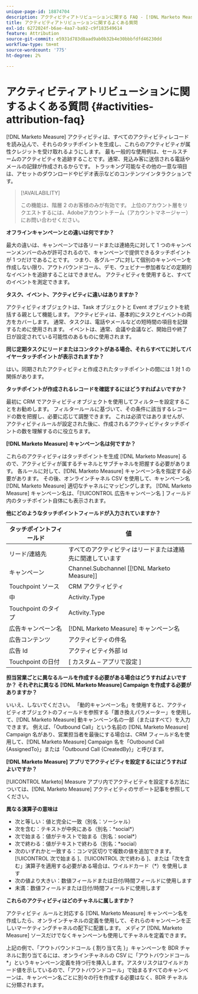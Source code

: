 ```yaml
---
unique-page-id: 18874704
description: アクティビティアトリビューションに関する FAQ - [!DNL Marketo Measure]
title: アクティビティアトリビューションに関するよくある質問
exl-id: 6272024f-b6ae-4aa7-ba92-c9f183549614
feature: Attribution
source-git-commit: e5931d783d8aad9ab0b32b4e30bbbfdfd46230dd
workflow-type: tm+mt
source-wordcount: '775'
ht-degree: 2%

---
```


# アクティビティアトリビューションに関するよくある質問 {#activities-attribution-faq}

[!DNL Marketo Measure] アクティビティは、すべてのアクティビティレコードを読み込んで、それらのタッチポイントを生成し、これらのアクティビティが属性クレジットを受け取れるようにします。 最も一般的な使用例は、セールスチームのアクティビティを追跡することです。通常、見込み客に送信される電話やメールの記録が作成されるからです。 トラッキング可能なその他の一意な項目は、アセットのダウンロードやビデオ表示などのコンテンツインタラクションです。

>[!AVAILABILITY]
>
>この機能は、階層 2 のお客様のみが有効です。 上位のアカウント層をリクエストするには、Adobeアカウントチーム（アカウントマネージャー）にお問い合わせください。

**オフラインキャンペーンとの違いは何ですか？**

最大の違いは、キャンペーンでは各リードまたは連絡先に対して 1 つのキャンペーンメンバーのみが許可されるので、キャンペーンで提供できるタッチポイントが 1 つだけであることです。 つまり、各グループに対して個別のキャンペーンを作成しない限り、アウトバウンドコール、デモ、ウェビナー参加者などの定期的なイベントを追跡することはできません。 アクティビティを使用すると、すべてのイベントを測定できます。

**タスク、イベント、アクティビティに違いはありますか？**

アクティビティオブジェクトは、Task オブジェクトと Event オブジェクトを統括する親として機能します。 アクティビティは、基本的にタスクとイベントの両方をカバーします。 通常、タスクは、電話やメールなどの短時間の項目を記録するために使用されます。 イベントは、通常、会議や会議など、開始日や終了日が設定されている可能性のあるものに使用されます。

**同じ定期タスクにリードまたはコンタクトがある場合、それらすべてに対してバイヤータッチポイントが表示されますか？**

はい。同期されたアクティビティと作成されたタッチポイントの間には 1 対 1 の関係があります。

**タッチポイントが作成されるレコードを確認するにはどうすればよいですか？**

最初に CRM でアクティビティオブジェクトを使用してフィルターを設定することをお勧めします。 フィルタールールに基づいて、その条件に該当するレコードの数を把握し、必要に応じて調整できます。 これは必須ではありませんが、アクティビティルールが設定された後に、作成されるアクティビティタッチポイントの数を理解するのに役立ちます。

**[!DNL Marketo Measure] キャンペーン名は何ですか？**

これらのアクティビティはタッチポイントを生成 [!DNL Marketo Measure] るので、アクティビティが属するチャネルとサブチャネルを把握する必要があります。 各ルールに対して、[!DNL Marketo Measure] キャンペーン名を指定する必要があります。 その後、オンラインチャネル CSV を使用して、キャンペーン名 [!DNL Marketo Measure] 適切なチャネルにマッピングします。 [!DNL Marketo Measure] キャンペーン名は、「[!UICONTROL  広告キャンペーン名 ] フィールド内のタッチポイント自体にも表示されます。

**他にどのようなタッチポイントフィールドが入力されていますか？**

| **タッチポイントフィールド** | **値** |
|---|---|
| リード/連絡先 | すべてのアクティビティはリードまたは連絡先に関連しています |
| キャンペーン | Channel.Subchannel [[!DNL Marketo Measure]] |
| Touchpoint ソース | CRM アクティビティ |
| 中 | Activity.Type |
| Touchpoint のタイプ | Activity.Type |
| 広告キャンペーン名 | [!DNL Marketo Measure] キャンペーン名 |
| 広告コンテンツ | アクティビティの件名 |
| 広告 Id | アクティビティ外部 Id |
| Touchpoint の日付 | [ カスタム – アプリで設定 ] |

**担当営業ごとに異なるルールを作成する必要がある場合はどうすればよいですか？ それぞれに異なる [!DNL Marketo Measure] Campaign を作成する必要がありますか？**

いいえ、しないでください。 「動的キャンペーン名」を使用すると、アクティビティオブジェクトのフィールドを参照する「置き換えパラメーター」を使用して、[!DNL Marketo Measure] 動キャンペーン名の一部（またはすべて）を入力できます。 例えば、「Outbound Call」という名前の [!DNL Marketo Measure] Campaign 名があり、営業担当者を最後にする場合は、CRM フィールド名を使用して、[!DNL Marketo Measure] Campaign 名を「Outbound Call {AssignedTo}」または「Outbound Call {CreatedBy}」と呼びます。

**[!DNL Marketo Measure] アプリでアクティビティを設定するにはどうすればよいですか？**

[!UICONTROL Marketo] Measure アプリ内でアクティビティを設定する方法については、[!DNL Marketo Measure] アクティビティのサポート記事を参照してください。

**異なる演算子の意味は**

* 次と等しい：値と完全に一致（別名：ソーシャル）
* 次を含む：テキストが中央にある（別名：&#42;social&#42;）
* 次で始まる：値がテキストで始まる（別名：social&#42;）
* 次で終わる：値がテキストで終わる（別名：&#42;social）
* 次のいずれかと一致する：コンマ区切りで複数の値を追加できます。 [!UICONTROL  次で始まる ]、[!UICONTROL  次で終わる ]、または「次を含む」演算子を適用する必要がある場合は、ワイルドカード（&#42;）を使用します
* 次の値より大きい：数値フィールドまたは日付/時間フィールドに使用します
* 未満：数値フィールドまたは日付/時間フィールドに使用します

**これらのアクティビティはどのチャネルに属しますか？**

アクティビティ ルールと対応する [!DNL Marketo Measure] キャンペーン名を作成したら、オンラインチャネルの定義を使用して、それらのキャンペーンを正しいマーケティングチャネルの配下に配置します。 メディア [!DNL Marketo Measure] ソースだけでなくキャンペーンも使用してチャネルを定義できます。

上記の例で、「アウトバウンドコール { 割り当て先 }」キャンペーンを BDR チャネルに割り当てるには、オンラインチャネルの CSV に「アウトバウンドコール &#42;」というキャンペーン定義を持つ行を挿入します。アスタリスクはワイルドカード値を示しているので、「アウトバウンドコール」で始まるすべてのキャンペーンは、キャンペーン名ごとに別々の行を作成する必要はなく、BDR チャネルに分類されます。
